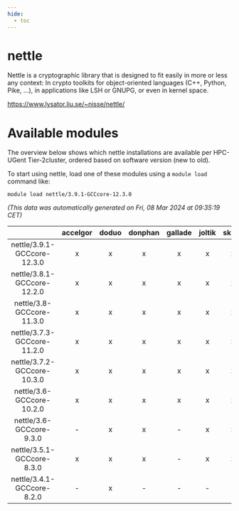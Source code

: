```yaml
---
hide:
  - toc
---
```


nettle
======


Nettle is a cryptographic library that is designed to fit easily in more or less any context: In crypto toolkits for object-oriented languages (C++, Python, Pike, ...), in applications like LSH or GNUPG, or even in kernel space.

https://www.lysator.liu.se/~nisse/nettle/
# Available modules


The overview below shows which nettle installations are available per HPC-UGent Tier-2cluster, ordered based on software version (new to old).

To start using nettle, load one of these modules using a `module load` command like:

```shell
module load nettle/3.9.1-GCCcore-12.3.0
```

*(This data was automatically generated on Fri, 08 Mar 2024 at 09:35:19 CET)*  

| |accelgor|doduo|donphan|gallade|joltik|skitty|
| :---: | :---: | :---: | :---: | :---: | :---: | :---: |
|nettle/3.9.1-GCCcore-12.3.0|x|x|x|x|x|x|
|nettle/3.8.1-GCCcore-12.2.0|x|x|x|x|x|x|
|nettle/3.8-GCCcore-11.3.0|x|x|x|x|x|x|
|nettle/3.7.3-GCCcore-11.2.0|x|x|x|x|x|x|
|nettle/3.7.2-GCCcore-10.3.0|x|x|x|x|x|x|
|nettle/3.6-GCCcore-10.2.0|x|x|x|x|x|x|
|nettle/3.6-GCCcore-9.3.0|-|x|x|-|x|x|
|nettle/3.5.1-GCCcore-8.3.0|x|x|x|-|x|x|
|nettle/3.4.1-GCCcore-8.2.0|-|x|-|-|-|-|
